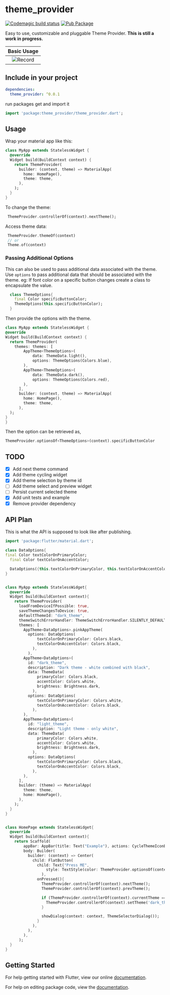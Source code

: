 # theme_provider

[![Codemagic build status](https://api.codemagic.io/apps/5cfb60390824820019d5af6b/5cfb60390824820019d5af6a/status_badge.svg)](https://codemagic.io/apps/5cfb60390824820019d5af6b/5cfb60390824820019d5af6a/latest_build)
[![Pub Package](https://img.shields.io/pub/v/theme_provider.svg)](https://pub.dartlang.org/packages/theme_provider)

Easy to use, customizable and pluggable Theme Provider.
**This is still a work in progress.**

| Basic Usage           |
|:-------------:|
| ![Record](record.gif) |

## Include in your project

```yaml
dependencies:
  theme_provider: ^0.0.1
```

run packages get and import it

```dart
import 'package:theme_provider/theme_provider.dart';
```

## Usage

Wrap your material app like this:

```dart
class MyApp extends StatelessWidget {
  @override
  Widget build(BuildContext context) {
    return ThemeProvider(
      builder: (context, theme) => MaterialApp(
        home: HomePage(),
        theme: theme,
      ),
    );
  }
}
```

To change the theme:

```dart
 ThemeProvider.controllerOf(context).nextTheme();
```

Access theme data:

```dart
 ThemeProvider.themeOf(context)
 // or
 Theme.of(context)
```

### Passing Additional Options

This can also be used to pass additional data associated with the theme. Use `options` to pass additional data that should be associated with the theme.
eg: If font color on a specific button changes create a class to encapsulate the value.

```dart
  class ThemeOptions{
    final Color specificButtonColor;
    ThemeOptions(this.specificButtonColor);
  }
```

  Then provide the options with the theme.

  ```dart
class MyApp extends StatelessWidget {
  @override
  Widget build(BuildContext context) {
    return ThemeProvider(
      themes: themes: [
          AppTheme<ThemeOptions>(
              data: ThemeData.light(),
              options: ThemeOptions(Colors.blue),
          ),
          AppTheme<ThemeOptions>(
              data: ThemeData.dark(),
              options: ThemeOptions(Colors.red),
          ),
        ],
        builder: (context, theme) => MaterialApp(
          home: HomePage(),
          theme: theme,
        ),
    );
  }
}
  ```

Then the option can be retrieved as,

```dart
ThemeProvider.optionsOf<ThemeOptions>(context).specificButtonColor
```

## TODO

- [x] Add next theme command
- [x] Add theme cycling widget
- [x] Add theme selection by theme id
- [ ] Add theme select and preview widget
- [ ] Persist current selected theme
- [x] Add unit tests and example
- [x] Remove provider dependency

## API Plan

This is what the API is supposed to look like after publishing.

```dart
import 'package:flutter/material.dart';

class DataOptions{
final Color textColorOnPrimaryColor;
  final Color textColorOnAccentColor;

  DataOptions({this.textColorOnPrimaryColor, this.textColorOnAccentColor});
}


class MyApp extends StatelessWidget{
  @override
  Widget build(BuildContext context){
    return ThemeProvider(
      loadFromDeviceIfPossible: true,
      saveThemeChangesToDevice: true,
      defaultThemeId: "dark_theme",
      themeSwitchErrorHandler: ThemeSwitchErrorHandler.SILENTLY_DEFAULT,
      themes: [
        AppTheme<DataOptions>.pinkAppTheme(
          options: DataOptions(
              textColorOnPrimaryColor: Colors.black,
              textColorOnAccentColor: Colors.black,
            ),
          ),
        AppTheme<DataOptions>(
          id: "dark_theme",
          description: "Dark theme - white combined with black",
          data: ThemeData(
              primaryColor: Colors.black,
              accentColor: Colors.white,
              brightness: Brightness.dark,
            ),
          options: DataOptions(
              textColorOnPrimaryColor: Colors.white,
              textColorOnAccentColor: Colors.black,
            ),
        ),
        AppTheme<DataOptions>(
          id: "light_theme",
          description: "Light theme - only white",
          data: ThemeData(
              primaryColor: Colors.white,
              accentColor: Colors.white,
              brightness: Brightness.dark,
            ),
          options: DataOptions(
              textColorOnPrimaryColor: Colors.black,
              textColorOnAccentColor: Colors.black,
            ),
        ),
      ],
      builder: (theme) => MaterialApp(
        theme: theme,
        home: HomePage(),
      ),
    );
  }
}


class HomePage extends StatelessWidget{
  @override
  Widget build(BuildContext context){
    return Scaffold(
        appBar: AppBar(title: Text("Example"), actions: CycleThemeIconButton()),
        body: Builder(
          builder: (context) => Center(
            child: FlatButton(
              child: Text("Press ME",
                  style: TextStyle(color: ThemeProvider.optionsOf(context).textColorOnAccentColor)
                ),
              onPressed(){
                ThemeProvider.controllerOf(context).nextTheme();
                ThemeProvider.controllerOf(context).prevTheme();

                if (ThemeProvider.controllerOf(context).currentTheme == 'light_theme'){
                  ThemeProvider.controllerOf(context).setTheme('dark_theme');
                }

                showDialog(context: context, ThemeSelectorDialog());
              }
            ),
          ),
        ),
      );
  }
}
```

## Getting Started

For help getting started with Flutter, view our online [documentation](https://flutter.io/).

For help on editing package code, view the [documentation](https://flutter.io/developing-packages/).
